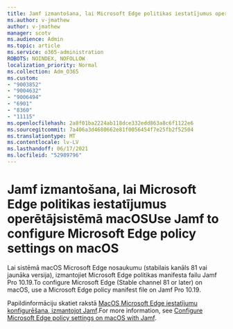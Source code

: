 ```yaml
---
title: Jamf izmantošana, lai Microsoft Edge politikas iestatījumus operētājsistēmā macOS
ms.author: v-jmathew
author: v-jmathew
manager: scotv
ms.audience: Admin
ms.topic: article
ms.service: o365-administration
ROBOTS: NOINDEX, NOFOLLOW
localization_priority: Normal
ms.collection: Adm_O365
ms.custom:
- "9003852"
- "9004632"
- "9006494"
- "6901"
- "8360"
- "11115"
ms.openlocfilehash: 2a8f01ba2224ab118dce332edd863a8c6f1122e6
ms.sourcegitcommit: 7a406a3d4680662e81f0056454f7e25fb2f52504
ms.translationtype: MT
ms.contentlocale: lv-LV
ms.lasthandoff: 06/17/2021
ms.locfileid: "52989796"
---
```

# <a name="use-jamf-to-configure-microsoft-edge-policy-settings-on-macos"></a><span data-ttu-id="79d0e-102">Jamf izmantošana, lai Microsoft Edge politikas iestatījumus operētājsistēmā macOS</span><span class="sxs-lookup"><span data-stu-id="79d0e-102">Use Jamf to configure Microsoft Edge policy settings on macOS</span></span>

<span data-ttu-id="79d0e-103">Lai sistēmā macOS Microsoft Edge nosaukumu (stabilais kanāls 81 vai jaunāka versija), izmantojiet Microsoft Edge politikas manifesta failu Jamf Pro 10.19.</span><span class="sxs-lookup"><span data-stu-id="79d0e-103">To configure Microsoft Edge (Stable channel 81 or later) on macOS, use a Microsoft Edge policy manifest file on Jamf Pro 10.19.</span></span>

<span data-ttu-id="79d0e-104">Papildinformāciju skatiet rakstā [MacOS Microsoft Edge iestatījumu konfigurēšana, izmantojot Jamf](https://go.microsoft.com/fwlink/?linkid=2134761).</span><span class="sxs-lookup"><span data-stu-id="79d0e-104">For more information, see [Configure Microsoft Edge policy settings on macOS with Jamf](https://go.microsoft.com/fwlink/?linkid=2134761).</span></span>
